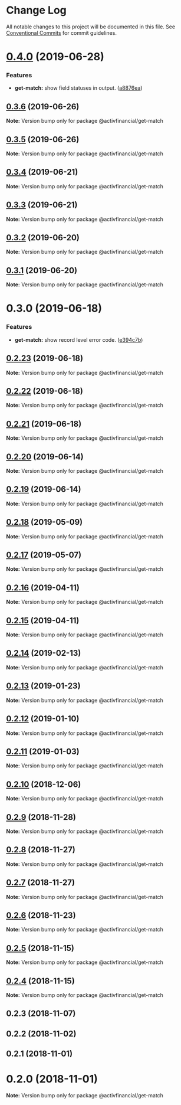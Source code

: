 # Change Log

All notable changes to this project will be documented in this file.
See [Conventional Commits](https://conventionalcommits.org) for commit guidelines.

# [0.4.0](https://github.com/activfinancial/cg-api-examples/compare/@activfinancial/get-match@0.3.6...@activfinancial/get-match@0.4.0) (2019-06-28)


### Features

* **get-match:** show field statuses in output. ([a8876ea](https://github.com/activfinancial/cg-api-examples/commit/a8876ea))





## [0.3.6](https://github.com/activfinancial/cg-api-examples/compare/@activfinancial/get-match@0.3.5...@activfinancial/get-match@0.3.6) (2019-06-26)

**Note:** Version bump only for package @activfinancial/get-match





## [0.3.5](https://github.com/activfinancial/cg-api-examples/compare/@activfinancial/get-match@0.3.4...@activfinancial/get-match@0.3.5) (2019-06-26)

**Note:** Version bump only for package @activfinancial/get-match





## [0.3.4](https://github.com/activfinancial/cg-api-examples/compare/@activfinancial/get-match@0.3.3...@activfinancial/get-match@0.3.4) (2019-06-21)

**Note:** Version bump only for package @activfinancial/get-match





## [0.3.3](https://github.com/activfinancial/cg-api-examples/compare/@activfinancial/get-match@0.3.2...@activfinancial/get-match@0.3.3) (2019-06-21)

**Note:** Version bump only for package @activfinancial/get-match





## [0.3.2](https://github.com/activfinancial/cg-api/compare/@activfinancial/get-match@0.3.1...@activfinancial/get-match@0.3.2) (2019-06-20)

**Note:** Version bump only for package @activfinancial/get-match





## [0.3.1](https://github.com/activfinancial/cg-api/compare/@activfinancial/get-match@0.3.0...@activfinancial/get-match@0.3.1) (2019-06-20)

**Note:** Version bump only for package @activfinancial/get-match





# 0.3.0 (2019-06-18)


### Features

* **get-match:** show record level error code. ([e394c7b](https://github.com/activfinancial/cg-api/commit/e394c7b))





## [0.2.23](https://github.com/activfinancial/cg-api/compare/@activfinancial/get-match@0.2.22...@activfinancial/get-match@0.2.23) (2019-06-18)

**Note:** Version bump only for package @activfinancial/get-match





## [0.2.22](https://github.com/activfinancial/cg-api/compare/@activfinancial/get-match@0.2.21...@activfinancial/get-match@0.2.22) (2019-06-18)

**Note:** Version bump only for package @activfinancial/get-match





## [0.2.21](https://github.com/activfinancial/cg-api/compare/@activfinancial/get-match@0.2.20...@activfinancial/get-match@0.2.21) (2019-06-18)

**Note:** Version bump only for package @activfinancial/get-match





## [0.2.20](https://github.com/activfinancial/cg-api/compare/@activfinancial/get-match@0.2.19...@activfinancial/get-match@0.2.20) (2019-06-14)

**Note:** Version bump only for package @activfinancial/get-match





## [0.2.19](https://github.com/activfinancial/cg-api/compare/@activfinancial/get-match@0.2.18...@activfinancial/get-match@0.2.19) (2019-06-14)

**Note:** Version bump only for package @activfinancial/get-match





## [0.2.18](https://github.com/activfinancial/cg-api/compare/@activfinancial/get-match@0.2.17...@activfinancial/get-match@0.2.18) (2019-05-09)

**Note:** Version bump only for package @activfinancial/get-match





## [0.2.17](https://github.com/activfinancial/cg-api/compare/@activfinancial/get-match@0.2.16...@activfinancial/get-match@0.2.17) (2019-05-07)

**Note:** Version bump only for package @activfinancial/get-match





## [0.2.16](https://github.com/activfinancial/cg-api/compare/@activfinancial/get-match@0.2.14...@activfinancial/get-match@0.2.16) (2019-04-11)

**Note:** Version bump only for package @activfinancial/get-match





## [0.2.15](https://github.com/activfinancial/cg-api/compare/@activfinancial/get-match@0.2.14...@activfinancial/get-match@0.2.15) (2019-04-11)

**Note:** Version bump only for package @activfinancial/get-match





## [0.2.14](https://github.com/activfinancial/cg-api/compare/@activfinancial/get-match@0.2.13...@activfinancial/get-match@0.2.14) (2019-02-13)

**Note:** Version bump only for package @activfinancial/get-match





## [0.2.13](https://github.com/activfinancial/cg-api/compare/@activfinancial/get-match@0.2.12...@activfinancial/get-match@0.2.13) (2019-01-23)

**Note:** Version bump only for package @activfinancial/get-match





## [0.2.12](https://github.com/activfinancial/cg-api/compare/@activfinancial/get-match@0.2.11...@activfinancial/get-match@0.2.12) (2019-01-10)

**Note:** Version bump only for package @activfinancial/get-match





## [0.2.11](https://github.com/activfinancial/cg-api/compare/@activfinancial/get-match@0.2.10...@activfinancial/get-match@0.2.11) (2019-01-03)

**Note:** Version bump only for package @activfinancial/get-match





## [0.2.10](https://github.com/activfinancial/cg-api/compare/@activfinancial/get-match@0.2.9...@activfinancial/get-match@0.2.10) (2018-12-06)

**Note:** Version bump only for package @activfinancial/get-match





## [0.2.9](https://github.com/activfinancial/cg-api/compare/@activfinancial/get-match@0.2.8...@activfinancial/get-match@0.2.9) (2018-11-28)

**Note:** Version bump only for package @activfinancial/get-match





## [0.2.8](https://github.com/activfinancial/cg-api/compare/@activfinancial/get-match@0.2.7...@activfinancial/get-match@0.2.8) (2018-11-27)

**Note:** Version bump only for package @activfinancial/get-match





## [0.2.7](https://github.com/activfinancial/cg-api/compare/@activfinancial/get-match@0.2.6...@activfinancial/get-match@0.2.7) (2018-11-27)

**Note:** Version bump only for package @activfinancial/get-match





## [0.2.6](https://github.com/activfinancial/cg-api/compare/@activfinancial/get-match@0.2.5...@activfinancial/get-match@0.2.6) (2018-11-23)

**Note:** Version bump only for package @activfinancial/get-match





## [0.2.5](https://github.com/activfinancial/cg-api/compare/@activfinancial/get-match@0.2.4...@activfinancial/get-match@0.2.5) (2018-11-15)

**Note:** Version bump only for package @activfinancial/get-match





## [0.2.4](https://github.com/activfinancial/cg-api/compare/@activfinancial/get-match@0.2.3...@activfinancial/get-match@0.2.4) (2018-11-15)

**Note:** Version bump only for package @activfinancial/get-match





## 0.2.3 (2018-11-07)



## 0.2.2 (2018-11-02)



## 0.2.1 (2018-11-01)



# 0.2.0 (2018-11-01)

**Note:** Version bump only for package @activfinancial/get-match
